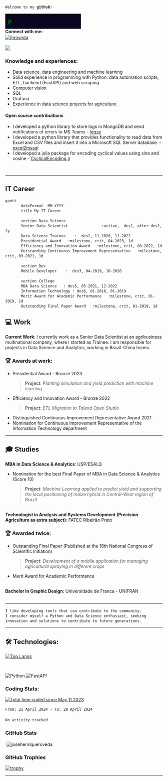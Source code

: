 <code align="left">Welcome to my <b>github</b>!</code>

<img align="left" height="48" src="https://github.com/josehenriqueroveda/josehenriqueroveda/blob/master/assets/hw.gif"><br>
<br>
<div align='left'>
<b>Connect with me:</b>
</div>

<div align='left'>
<a href="https://linkedin.com/in/jhroveda" target="blank"><img align="center" src="https://img.shields.io/badge/LinkedIn-0077B5?style=for-the-badge&logo=linkedin&logoColor=white" alt="jhroveda" /></a>
</div>

<br>
<div align='left'>
 <img align='left' src="https://komarev.com/ghpvc/?username=josehenriqueroveda&label=Visitors&style=flat-square">
</div>
<br>

<h3>Knowledge and experiences:</h3>

- Data science, data engineering and machine learning
- Solid experience in programming with Python: data automation scripts, ETL, backend (FastAPI) and web scraping
- Computer vision
- SQL
- Grafana
- Experience in data science projects for agriculture

<h4>Open source contribuitions</h4>

- I developed a python library to store logs in MongoDB and send notifications of errors to MS Teams - <a href="https://pypi.org/project/logze/">logze</a>
- I developed a python library that provides functionality to read data from Excel and CSV files and insert it into a Microsoft SQL Server database. - <a href="https://pypi.org/project/excel2mssql/">excel2mssql</a>
- I developed a julia package for encoding cyclical values using sine and cosine - <a href="https://github.com/josehenriqueroveda/CyclicalEncoding.jl">CyclicalEncoding.jl</a>

<br>
<hr>

<h2>IT Career</h2>

```mermaid
gantt
       dateFormat  MM-YYYY
       title My IT Career

       section Data Science
       Senior Data Scientist               :active,  des1, after des2, 2y
       Data Science Trainee    :  des2, 11-2020, 11-2022
       Presidential Award   :milestone, crit, 04-2023, 1d
       Efficiency and Innovation Award   :milestone, crit, 08-2022, 1d
       Outstanding Continuous Improvement Representative   :milestone, crit, 03-2021, 1d

       section Dev
       Mobile Developer    :  des3, 04-2019, 10-2020

       section College
       MBA Data Science   : des5, 05-2021, 12-2022
       Information Technology : des6, 01-2016, 01-2019
       Merit Award for Academic Performance   :milestone, crit, 01-2019, 1d
       Outstanding Final Paper Award   :milestone, crit, 01-2019, 1d
```

<h2>💻 Work </h2>

<b>Current Work</b>: I currently work as a Senior Data Scientist at an agribusiness multinational company, where I started as Trainee. I am responsible for projects in Data Science and Analytics, working in Brazil-China teams.<br>
<h3>🏆 Awards at work:</h3>

 - Presidential Award - Bronze 2023
   > **Project**: *Planting simulation and yield prediction with machine learning*<br>
 - Efficiency and Innovation Award - Bronze 2022
   > **Project**: *ETL Migration to Talend Open Studio*<br>
 - Distinguished Continuous Improvement Representative Award 2021<br>
 - Nomination for Continuous Improvement Representative of the Information Technology department<br>
 
<hr>
<h2>🎓 Studies </h2>
<b>MBA in Data Science & Analytics</b>: USP/ESALQ<br>

- Nomination for the best Final Paper of MBA in Data Science & Analytics (Score 10)
  > **Project**: *Machine Learning applied to predict yield and supporting the local positioning of maize hybrid in Central-West region of Brazil*<br>
  > 
<br><b>Technologist in Analysis and Systems Development (Precision Agriculture as extra subject)</b>: FATEC Ribeirão Preto<br>

<h3>🏆 Awarded twice:</h3>

 - Outstanding Final Paper (Published at the 18th National Congress of Scientific Initiation)<br>
   > **Project**: *Development of a mobile application for managing agricultural spraying in different crops*<br>
 - Merit Award for Academic Performance<br><br>
 
<b>Bachelor in Graphic Design</b>: Universidade de Franca - UNIFRAN<br>
<br>
<hr>


``` http
I like developing tools that can contribute to the community.
I consider myself a Python and Data Science enthusiast, seeking innovation and solutions to contribute to future generations.
```

---
<h2>🛠️ Technologies:</h2>

[![Top Langs](https://github-readme-stats-omega-red.vercel.app/api/top-langs/?username=josehenriqueroveda&size_weight=0.5&count_weight=0.5&theme=dark#gh-dark-mode-only)](https://github.com/josehenriqueroveda/github-readme-stats)


<br>

![Python](https://img.shields.io/badge/python-3670A0?style=plastic&logo=python&logoColor=ffdd54) ![FastAPI](https://img.shields.io/badge/FastAPI-005571?style=plastic&logo=fastapi)

<h3>Coding Stats:</h3> 

<a href="https://wakatime.com/@5737d08e-0c08-459f-9ef9-19fc41ca4423&style=plastic"><img src="https://wakatime.com/badge/user/5737d08e-0c08-459f-9ef9-19fc41ca4423.svg" alt="Total time coded since May 11 2023" /></a>


<!--START_SECTION:waka-->

```txt
From: 21 April 2024 - To: 28 April 2024

No activity tracked
```

<!--END_SECTION:waka-->


<h3>GitHub Stats</h3>

<p>&nbsp;<img align="center" src="https://github-readme-stats-sigma-five.vercel.app/api?username=josehenriqueroveda&count_private=true&show_icons=true&locale=en&theme=dark#gh-dark-mode-only" alt="josehenriqueroveda" /></p>

<h3>GitHub Trophies</h3>
 
 [![trophy](https://github-profile-trophy.vercel.app/?username=josehenriqueroveda&theme=onedark&title=Repo,Commits,MultiLanguage,Stars,Followers)](https://github.com/josehenriqueroveda/github-profile-trophy)


---
